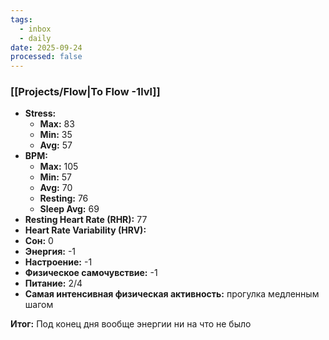 ```yaml
---
tags:
  - inbox
  - daily
date: 2025-09-24
processed: false
---
```


### [[Projects/Flow|To Flow -1lvl]]

- **Stress:**
	- **Max:** 83
	- **Min:** 35
	- **Avg:** 57
- **BPM:**
	- **Max:** 105
	- **Min:** 57
	- **Avg:** 70
	- **Resting:** 76
	- **Sleep Avg:** 69
- **Resting Heart Rate (RHR):** 77
- **Heart Rate Variability (HRV):** 
- **Сон:** 0
- **Энергия:** -1
- **Настроение:** -1
- **Физическое самочувствие:** -1
- **Питание:** 2/4
- **Самая интенсивная физическая активность:** прогулка медленным шагом 

**Итог:**
Под конец дня вообще энергии ни на что не было